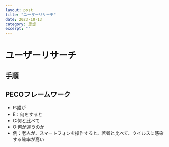 ```yaml
---
layout: post
title: "ユーザーリサーチ"
date: 2023-10-13
category: 思想
excerpt: ""
---
```

# ユーザーリサーチ
## 手順

## PECOフレームワーク
- P:誰が
- E：何をすると
- C:何と比べて
- O:何が違うのか
- 例：老人が、スマートフォンを操作すると、若者と比べて、ウイルスに感染する確率が高い

